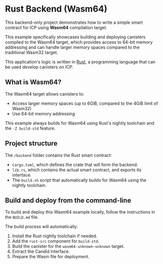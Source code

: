 # Rust Backend (Wasm64)

This backend-only project demonstrates how to write a simple smart contract for ICP using **Wasm64** compilation target.

This example specifically showcases building and deploying canisters compiled to the Wasm64 target, which provides access to 64-bit memory addressing and can handle larger memory spaces compared to the traditional Wasm32 target.

This application's logic is written in [Rust](https://internetcomputer.org/docs/building-apps/developer-tools/cdks/rust/intro-to-rust), a programming language that can be used develop canisters on ICP.

## What is Wasm64?

The Wasm64 target allows canisters to:
- Access larger memory spaces (up to 6GiB, compared to the 4GiB limit of Wasm32)
- Use 64-bit memory addressing

This example always builds for Wasm64 using Rust's nightly toolchain and the `-Z build-std` feature.

## Project structure

The `/backend` folder contains the Rust smart contract:

- `Cargo.toml`, which defines the crate that will form the backend.
- `lib.rs`, which contains the actual smart contract, and exports its interface.
- The `build.sh` script that automatically builds for Wasm64 using the nightly toolchain.

## Build and deploy from the command-line

To build and deploy this Wasm64 example locally, follow the instructions in the `BUILD.md` file.

The build process will automatically:
1. Install the Rust nightly toolchain if needed.
2. Add the `rust-src` component for `build-std`.
3. Build the canister for the `wasm64-unknown-unknown` target.
4. Extract the Candid interface.
5. Prepare the Wasm file for deployment.

